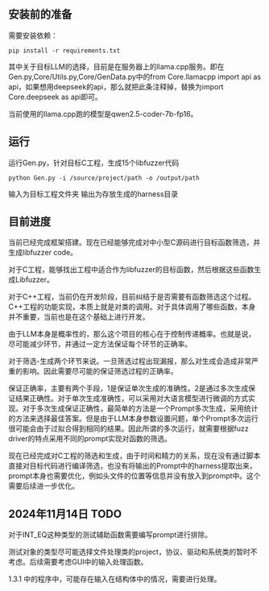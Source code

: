 ## 安装前的准备

需要安装依赖：
```
pip install -r requirements.txt
```

其中关于目标LLM的选择，目前是在服务器上的llama.cpp服务。即在Gen.py,Core/Utils.py,Core/GenData.py中的from Core.llamacpp import api as api，如果想用deepseek的api，那么就把此条注释掉，替换为import Core.deepseek as api即可。

当前使用的llama.cpp跑的模型是qwen2.5-coder-7b-fp16。

## 运行

运行Gen.py，针对目标C工程，生成15个libfuzzer代码

```
python Gen.py -i /source/project/path -o /output/path
```
输入为目标工程文件夹
输出为存放生成的harness目录

## 目前进度


当前已经完成框架搭建。现在已经能够完成对中小型C源码进行目标函数筛选，并生成libfuzzer code。

对于C工程，能够找出工程中适合作为libfuzzer的目标函数，然后根据这些函数生成Libfuzzer。

对于C++工程，当前仍在开发阶段，目前纠结于是否需要有函数筛选这个过程。C++工程的功能实现，本质上就是对类的调用。对于具体调用了哪些函数，本身并不重要，当前也是在这个基础上进行开发。

由于LLM本身是概率性的，那么这个项目的核心在于控制传递概率。也就是说，尽可能减少环节，并通过一定方法保证每个环节的正确率。

对于筛选-生成两个环节来说。一旦筛选过程出现漏报，那么对生成会造成非常严重的影响。因此需要尽可能的保证筛选过程的正确率。

保证正确率，主要有两个手段，1是保证单次生成的准确性。2是通过多次生成保证结果正确性。对于单次生成准确性，可以采用对大语言模型进行微调的方式实现。对于多次生成保证正确性，最简单的方法是一个Prompt多次生成，采用统计的方法来选择最佳答案。但是由于LLM本身参数设置问题，单个Prompt多次运行很可能会由于过拟合得到相同的结果。因此所谓的多次运行，就需要根据fuzz driver的特点采用不同的prompt实现对函数的筛选。

现在已经完成对C工程的筛选和生成，由于时间和精力的关系，现在没有通过脚本直接对目标代码进行编译筛选，也没有将输出的Prompt中的harness提取出来，prompt本身也需要优化，例如头文件的位置等信息并没有放入到prompt中。这个需要后续进一步优化。


## 2024年11月14日 TODO

对于INT_EQ这种类型的测试辅助函数需要编写prompt进行排除。

测试对象的类型尽可能选择文件处理类的project，协议、驱动和系统类的暂时不考虑。后续需要考虑GUI中的输入处理函数。

1.3.1 中的程序中，可能存在输入在结构体中的情况，需要进行处理。

